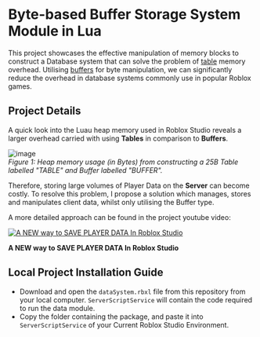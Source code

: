 # Byte-based Buffer Storage System Module in Lua

This project showcases the effective manipulation of memory blocks to construct a Database system that can solve the problem of  [table](https://create.roblox.com/docs/reference/engine/libraries/table) memory overhead. Utilising [buffers](https://create.roblox.com/docs/reference/engine/libraries/buffer) for byte manipulation, we can significantly reduce the overhead in database systems commonly use in popular Roblox games.

## Project Details

A quick look into the Luau heap memory used in Roblox Studio reveals a larger overhead carried with using **Tables** in comparison to **Buffers**.

![image](https://github.com/user-attachments/assets/6d312755-3a44-453e-83a9-3e4500bfb64b)  
*Figure 1: Heap memory usage (in Bytes) from constructing a 25B Table labelled "TABLE" and Buffer labelled "BUFFER".*  

Therefore, storing large volumes of Player Data on the **Server** can become costly. To resolve this problem, I propose a solution which manages, stores and manipulates client data, whilst only utilising the Buffer type.

A more detailed approach can be found in the project youtube video:

[![A NEW way to SAVE PLAYER DATA In Roblox Studio](https://img.youtube.com/vi/ArnSFrDSJvE/hqdefault.jpg)](https://www.youtube.com/watch?v=ArnSFrDSJvE&t=0s)

**A NEW way to SAVE PLAYER DATA In Roblox Studio**

## Local Project Installation Guide

 - Download and open the `dataSystem.rbxl` file from this repository from your local computer. `ServerScriptService` will contain the code required to run the data module.
 - Copy the folder containing the package, and paste it into `ServerScriptService` of your Current Roblox Studio Environment.
